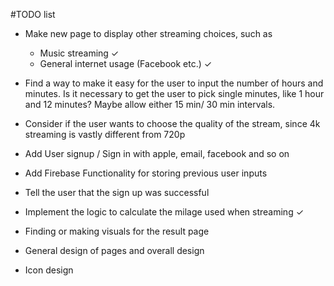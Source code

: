 #TODO list

- Make new page to display other streaming choices, such as
  - Music streaming ✓
  - General internet usage (Facebook etc.) ✓

- Find a way to make it easy for the user to input the number of hours and minutes. 
  Is it necessary to get the user to pick single minutes, like 1 hour and 12 minutes? Maybe allow either 15 min/ 30 min  intervals.
  
 - Consider if the user wants to choose the quality of the stream, since 4k streaming is vastly different from 720p

- Add User signup / Sign in with apple, email, facebook and so on

- Add Firebase Functionality for storing previous user inputs

- Tell the user that the sign up was successful

- Implement the logic to calculate the milage used when streaming ✓

- Finding or making visuals for the result page

- General design of pages and overall design

- Icon design
